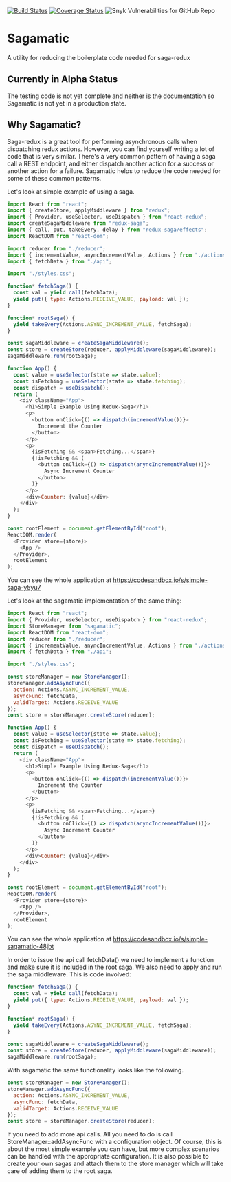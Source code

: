 [![Build Status](https://travis-ci.org/erikssource/sagamatic.svg?branch=master)](https://travis-ci.org/erikssource/sagamatic) [![Coverage Status](https://coveralls.io/repos/github/erikssource/sagamatic/badge.svg?branch=master)](https://coveralls.io/github/erikssource/sagamatic?branch=master) ![Snyk Vulnerabilities for GitHub Repo](https://img.shields.io/snyk/vulnerabilities/github/erikssource/sagamatic)
# Sagamatic
A utility for reducing the boilerplate code needed for saga-redux

## Currently in Alpha Status
The testing code is not yet complete and neither is the documentation so Sagamatic is not yet
in a production state.

## Why Sagamatic?
Saga-redux is a great tool for performing asynchronous calls when dispatching redux actions. However, you can find yourself writing a lot of code that is very similar. There's a very common pattern of having a saga call a REST endpoint, and either dispatch another action for a success or another action for a failure. Sagamatic helps to reduce the code needed for some of these common patterns.

Let's look at simple example of using a saga.
```javascript
import React from "react";
import { createStore, applyMiddleware } from "redux";
import { Provider, useSelector, useDispatch } from "react-redux";
import createSagaMiddleware from "redux-saga";
import { call, put, takeEvery, delay } from "redux-saga/effects";
import ReactDOM from "react-dom";

import reducer from "./reducer";
import { incrementValue, anyncIncrementValue, Actions } from "./actions";
import { fetchData } from "./api";

import "./styles.css";

function* fetchSaga() {
  const val = yield call(fetchData);
  yield put({ type: Actions.RECEIVE_VALUE, payload: val });
}

function* rootSaga() {
  yield takeEvery(Actions.ASYNC_INCREMENT_VALUE, fetchSaga);
}

const sagaMiddleware = createSagaMiddleware();
const store = createStore(reducer, applyMiddleware(sagaMiddleware));
sagaMiddleware.run(rootSaga);

function App() {
  const value = useSelector(state => state.value);
  const isFetching = useSelector(state => state.fetching);
  const dispatch = useDispatch();
  return (
    <div className="App">
      <h1>Simple Example Using Redux-Saga</h1>
      <p>
        <button onClick={() => dispatch(incrementValue())}>
          Increment the Counter
        </button>
      </p>
      <p>
        {isFetching && <span>Fetching...</span>}
        {!isFetching && (
          <button onClick={() => dispatch(anyncIncrementValue())}>
            Async Increment Counter
          </button>
        )}
      </p>
      <div>Counter: {value}</div>
    </div>
  );
}

const rootElement = document.getElementById("root");
ReactDOM.render(
  <Provider store={store}>
    <App />
  </Provider>,
  rootElement
);
```

You can see the whole application at https://codesandbox.io/s/simple-saga-y5yu7

Let's look at the sagamatic implementation of the same thing:
```javascript
import React from "react";
import { Provider, useSelector, useDispatch } from "react-redux";
import StoreManager from "sagamatic";
import ReactDOM from "react-dom";
import reducer from "./reducer";
import { incrementValue, anyncIncrementValue, Actions } from "./actions";
import { fetchData } from "./api";

import "./styles.css";

const storeManager = new StoreManager();
storeManager.addAsyncFunc({
  action: Actions.ASYNC_INCREMENT_VALUE,
  asyncFunc: fetchData,
  validTarget: Actions.RECEIVE_VALUE
});
const store = storeManager.createStore(reducer);

function App() {
  const value = useSelector(state => state.value);
  const isFetching = useSelector(state => state.fetching);
  const dispatch = useDispatch();
  return (
    <div className="App">
      <h1>Simple Example Using Redux-Saga</h1>
      <p>
        <button onClick={() => dispatch(incrementValue())}>
          Increment the Counter
        </button>
      </p>
      <p>
        {isFetching && <span>Fetching...</span>}
        {!isFetching && (
          <button onClick={() => dispatch(anyncIncrementValue())}>
            Async Increment Counter
          </button>
        )}
      </p>
      <div>Counter: {value}</div>
    </div>
  );
}

const rootElement = document.getElementById("root");
ReactDOM.render(
  <Provider store={store}>
    <App />
  </Provider>,
  rootElement
);
```
You can see the whole application at https://codesandbox.io/s/simple-sagamatic-48jbt

In order to issue the api call fetchData() we need to implement a function and make sure it is included in the root saga. We also need to apply and run the saga middleware. This is code involved:
```javascript
function* fetchSaga() {
  const val = yield call(fetchData);
  yield put({ type: Actions.RECEIVE_VALUE, payload: val });
}

function* rootSaga() {
  yield takeEvery(Actions.ASYNC_INCREMENT_VALUE, fetchSaga);
}

const sagaMiddleware = createSagaMiddleware();
const store = createStore(reducer, applyMiddleware(sagaMiddleware));
sagaMiddleware.run(rootSaga);
```

With sagamatic the same functionality looks like the following.
```javascript
const storeManager = new StoreManager();
storeManager.addAsyncFunc({
  action: Actions.ASYNC_INCREMENT_VALUE,
  asyncFunc: fetchData,
  validTarget: Actions.RECEIVE_VALUE
});
const store = storeManager.createStore(reducer);
```

If you need to add more api calls. All you need to do is call StoreManager::addAsyncFunc with a configuration object. Of course, this is about the most simple example you can have, but more complex scenarios can be handled with the appropriate configuration. It is also possible to create your own sagas and attach them to the store manager which will take care of adding them to the root saga. 

